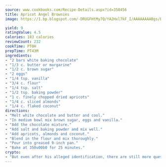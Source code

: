 ```yaml
---
source: www.cookbooks.com/Recipe-Details.aspx?id=358456
title: Apricot Angel Brownies
image: https://1.bp.blogspot.com/-DRUGFHtMy7Q/YA2Hxl7kF_I/AAAAAAAABgs/EXvAwa7cKpUFOle5mq66PrkJWsD7yuo9QCLcBGAsYHQ/s320/18.png

yield: 9
ratingValue: 4.5
calories: 183 calories
reviewCount: 232
cookTime: PT0H
prepTime: PT43M
ingredients:
- "2 bars white baking chocolate"
- "1/3 c. butter or margarine"
- "1/2 c. brown sugar"
- "2 eggs"
- "1/4 tsp. vanilla"
- "3/4 c. flour"
- "1/4 tsp. salt"
- "1/2 tsp. baking powder"
- "1 c. finely chopped dried apricots"
- "1/4 c. sliced almonds"
- "1/4 c. flaked coconut"
directions:
- "Melt white chocolate and butter and cool."
- "In medium bowl mix brown sugar, eggs and vanilla."
- "Add the chocolate mixture."
- "Add salt and baking powder and mix well."
- "Add apricots, almonds and coconut."
- "Blend in the flour and mix thoroughly."
- "Pour into greased 9-inch pan."
- "Bake at 350u00b0 for 25 minutes."
crypto:
- "But even after his alleged identification, there are still more questions than answers about the enigmatic creator of Bitcoin."
---
```

